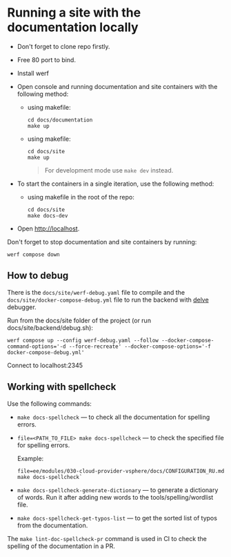 # Running a site with the documentation locally

- Don't forget to clone repo firstly.

- Free 80 port to bind.

- Install werf

- Open console and running documentation and site containers with the following method:

  - using makefile:

    ```shell
    cd docs/documentation
    make up 
    ```
  - using makefile:

    ```shell
    cd docs/site
    make up 
    ```
    > For development mode use `make dev` instead.

- To start the containers in a single iteration, use the following method:

  - using makefile in the root of the repo:
  
    ```shell
    cd docs/site
    make docs-dev 
    ```

- Open <http://localhost>.

Don't forget to stop documentation and site containers by running:

```shell
werf compose down
```

## How to debug

There is the `docs/site/werf-debug.yaml` file to compile and the `docs/site/docker-compose-debug.yml` file to run the backend with [delve](https://github.com/go-delve/delve) debugger.

Run from the docs/site folder of the project (or run docs/site/backend/debug.sh):

```shell
werf compose up --config werf-debug.yaml --follow --docker-compose-command-options='-d --force-recreate' --docker-compose-options='-f docker-compose-debug.yml'
```

Connect to localhost:2345

## Working with spellcheck

Use the following commands:
- `make docs-spellcheck` — to check all the documentation for spelling errors.
- `file=<PATH_TO_FILE> make docs-spellcheck` — to check the specified file for spelling errors.

  Example:

  ```shell
  file=ee/modules/030-cloud-provider-vsphere/docs/CONFIGURATION_RU.md make docs-spellcheck`
  ```

- `make docs-spellcheck-generate-dictionary` — to generate a dictionary of words. Run it after adding new words to the tools/spelling/wordlist file.
- `make docs-spellcheck-get-typos-list` — to get the sorted list of typos from the documentation.

The `make lint-doc-spellcheck-pr` command is used in CI to check the spelling of the documentation in a PR.
